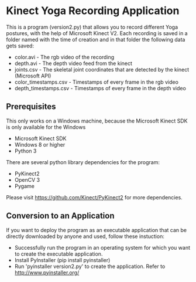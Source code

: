 # Kinect Yoga Recording Application

This is a program (version2.py) that allows you to record different Yoga postures, with the help of Microsoft Kinect V2. Each recording is saved in a folder named with the time of creation and in that folder the following data gets saved:
* color.avi - The rgb video of the recording
* depth.avi - The depth video feed from the kinect
* joints.csv - The skeletal joint coordinates that are detected by the kinect (Microsoft API)
* color_timestamps.csv - Timestamps of every frame in the rgb video
* depth_timestamps.csv - Timestamps of every frame in the depth video

## Prerequisites

This only works on a Windows machine, because the Microsoft Kinect SDK is only available for the Windows

* Microsoft Kinect SDK
* Windows 8 or higher
* Python 3

There are several python library dependencies for the program:

* PyKinect2
* OpenCV 3
* Pygame

Please visit https://github.com/Kinect/PyKinect2 for more dependencies.

## Conversion to an Application

If you want to deploy the program as an executable application that can be directly downloaded by anyone and used, follow these instuction:

* Successfully run the program in an operating system for which you want to create the executable application.
* Install PyInstaller (pip install pyinstaller)
* Run 'pyinstaller version2.py' to create the application. Refer to http://www.pyinstaller.org/
